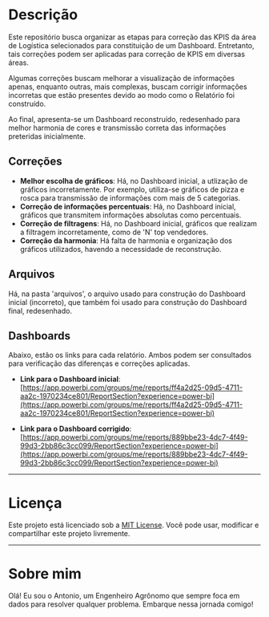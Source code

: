 # Descrição
Este repositório busca organizar as etapas para correção das KPIS da área de Logística 
selecionados para constituição de um Dashboard. Entretanto, tais correções podem ser 
aplicadas para correção de KPIS em diversas áreas.

Algumas correções buscam melhorar a visualização de informações apenas, enquanto outras,
mais complexas, buscam corrigir informações incorretas que estão presentes devido ao modo como o Relatório foi construído.

Ao final, apresenta-se um Dashboard reconstruído, redesenhado para melhor harmonia de cores
e transmissão correta das informações preteridas inicialmente.

## Correções
- **Melhor escolha de gráficos**: Há, no Dashboard inicial, a utlização de gráficos incorretamente. Por exemplo, utiliza-se gráficos de pizza e rosca para transmissão de informações com mais de 5 categorias.
- **Correção de informações percentuais**: Há, no Dashboard inicial, gráficos que transmitem informações absolutas como percentuais.
- **Correção de filtragens**: Há, no Dashboard inicial, gráficos que realizam a filtragem incorretamente, como de 'N' top vendedores. 
- **Correção da harmonia**: Há falta de harmonia e organização dos gráficos utilizados, havendo a necessidade de reconstrução.

## Arquivos
Há, na pasta 'arquivos', o arquivo usado para construção do Dashboard inicial (incorreto),
que também foi usado para construção do Dashboard final, redesenhado.

## Dashboards
Abaixo, estão os links para cada relatório. Ambos podem ser consultados para verificação das diferenças e correções aplicadas.

- **Link para o Dashboard inicial**:  
  [https://app.powerbi.com/groups/me/reports/ff4a2d25-09d5-4711-aa2c-1970234ce801/ReportSection?experience=power-bi](https://app.powerbi.com/groups/me/reports/ff4a2d25-09d5-4711-aa2c-1970234ce801/ReportSection?experience=power-bi)

- **Link para o Dashboard corrigido**:  
  [https://app.powerbi.com/groups/me/reports/889bbe23-4dc7-4f49-99d3-2bb86c3cc099/ReportSection?experience=power-bi](https://app.powerbi.com/groups/me/reports/889bbe23-4dc7-4f49-99d3-2bb86c3cc099/ReportSection?experience=power-bi)

---

# Licença
Este projeto está licenciado sob a [MIT License](LICENSE). Você pode usar, modificar e compartilhar este projeto livremente.

---

# Sobre mim
Olá! Eu sou o Antonio, um Engenheiro Agrônomo que sempre foca em dados para resolver qualquer problema. Embarque nessa jornada comigo!
